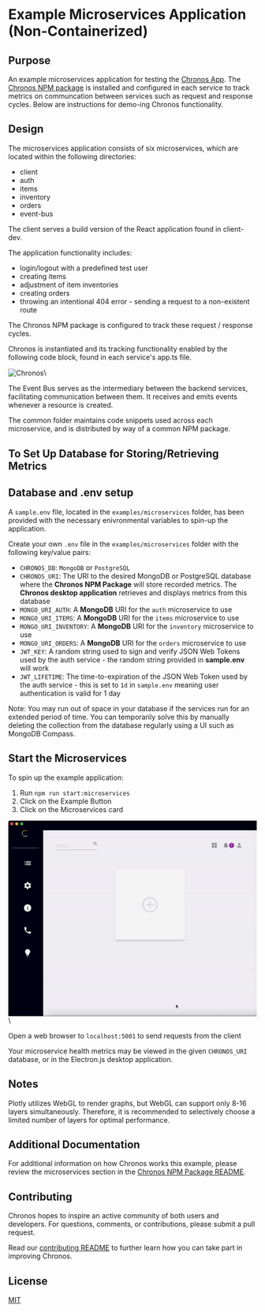# Example Microservices Application (Non-Containerized)

## Purpose

An example microservices application for testing the [Chronos App](https://github.com/open-source-labs/Chronos). The [Chronos NPM package](https://www.npmjs.com/package/@chronosmicro/tracker) is installed and configured in each service to track metrics on communcation between services such as request and response cycles. Below are instructions for demo-ing Chronos functionality.

## Design

The microservices application consists of six microservices, which are located within the following directories:

- client
- auth
- items
- inventory
- orders
- event-bus

The client serves a build version of the React application found in client-dev.

The application functionality includes:

- login/logout with a predefined test user
- creating items
- adjustment of item inventories
- creating orders
- throwing an intentional 404 error - sending a request to a non-existent route

The Chronos NPM package is configured to track these request / response cycles.

Chronos is instantiated and its tracking functionality enabled by the following code block, found in each service's app.ts file.

<img src="../../assets/example-microservices-tracker.png" alt="Chronos" title="Chronos" align="center" />\

The Event Bus serves as the intermediary between the backend services, facilitating communication between them. It receives and emits events whenever a resource is created.

The common folder maintains code snippets used across each microservice, and is distributed by way of a common NPM package.

## To Set Up Database for Storing/Retrieving Metrics
## Database and .env setup

A `sample.env` file, located in the `examples/microservices` folder, has been provided with the necessary enivronmental variables to spin-up the application.

Create your own `.env` file in the `examples/microservices` folder with the following key/value pairs:

- `CHRONOS_DB`: `MongoDB` or `PostgreSQL`
- `CHRONOS_URI`: The URI to the desired MongoDB or PostgreSQL database where the **Chronos NPM Package** will store recorded metrics. The **Chronos desktop application** retrieves and displays metrics from this database
- `MONGO_URI_AUTH`: A **MongoDB** URI for the `auth` microservice to use
- `MONGO_URI_ITEMS`: A **MongoDB** URI for the `items` microservice to use
- `MONGO_URI_INVENTORY`: A **MongoDB** URI for the `inventory` microservice to use
- `MONGO_URI_ORDERS`: A **MongoDB** URI for the `orders` microservice to use
- `JWT_KEY`: A random string used to sign and verify JSON Web Tokens used by the auth service - the random string provided in **sample.env** will work
- `JWT_LIFETIME`: The time-to-expiration of the JSON Web Token used by the auth service - this is set to `1d` in `sample.env` meaning user authentication is valid for 1 day

Note: You may run out of space in your database if the services run for an extended period of time. You can temporarily solve this by manually deleting the collection from the database regularly using a UI such as MongoDB Compass.

## Start the Microservices

To spin up the example application:

1. Run `npm run start:microservices`
2. Click on the Example Button
3. Click on the Microservices card

<img src="../../assets/example_microservices_card.gif" alt="Chronos" title="Chronos" align="center" />\


Open a web browser to `localhost:5001` to send requests from the client

Your microservice health metrics may be viewed in the given `CHRONOS_URI` database, or in the Electron.js desktop application.
## Notes

Plotly utilizes WebGL to render graphs, but WebGL can support only 8-16 layers simultaneously. Therefore, it is recommended to selectively choose a limited number of layers for optimal performance.


## Additional Documentation

For additional information on how Chronos works this example, please review the microservices section in the [Chronos NPM Package README](../../chronos_npm_package/README.md).

## Contributing

Chronos hopes to inspire an active community of both users and developers. For questions, comments, or contributions, please submit a pull request.

Read our [contributing README](../../CONTRIBUTING.md) to further learn how you can take part in improving Chronos.

## License

[MIT](https://github.com/oslabs-beta/Chronos/blob/master/LICENSE.md)
